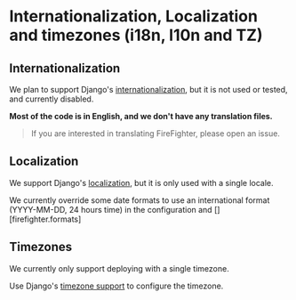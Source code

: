 # Internationalization, Localization and timezones (i18n, l10n and TZ)

## Internationalization

We plan to support Django's [internationalization](https://docs.djangoproject.com/en/4.2/topics/i18n/), but it is not used or tested, and currently disabled.

**Most of the code is in English, and we don't have any translation files.**

> If you are interested in translating FireFighter, please open an issue.

## Localization

We support Django's [localization](https://docs.djangoproject.com/en/4.2/topics/i18n/), but it is only used with a single locale.

We currently override some date formats to use an international format (YYYY-MM-DD, 24 hours time) in the configuration and  [][firefighter.formats]

## Timezones

We currently only support deploying with a single timezone.

Use Django's [timezone support](https://docs.djangoproject.com/en/4.2/topics/i18n/timezones/) to configure the timezone.
